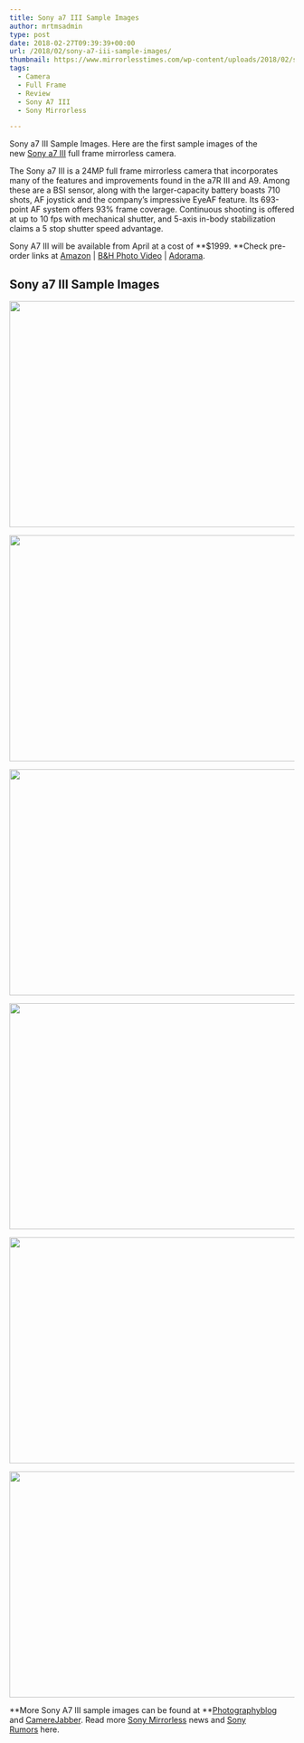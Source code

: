 ```yaml
---
title: Sony a7 III Sample Images
author: mrtmsadmin
type: post
date: 2018-02-27T09:39:39+00:00
url: /2018/02/sony-a7-iii-sample-images/
thumbnail: https://www.mirrorlesstimes.com/wp-content/uploads/2018/02/sony-a7iii-sample-image-4.jpg
tags:
  - Camera
  - Full Frame
  - Review
  - Sony A7 III
  - Sony Mirrorless

---
```

Sony a7 III Sample Images. Here are the first sample images of the new <a href="https://www.mirrorlesstimes.com/tag/sony-a7-iii/" data-wpel-link="internal">Sony a7 III</a> full frame mirrorless camera.

The Sony a7 III is a 24MP full frame mirrorless camera that incorporates many of the features and improvements found in the a7R III and A9. Among these are a BSI sensor, along with the larger-capacity battery boasts 710 shots, AF joystick and the company&#8217;s impressive EyeAF feature. Its 693-point AF system offers 93% frame coverage. Continuous shooting is offered at up to 10 fps with mechanical shutter, and 5-axis in-body stabilization claims a 5 stop shutter speed advantage.

Sony A7 III will be available from April at a cost of **$1999. **Check pre-order links at <a href="https://aax-us-east.amazon-adsystem.com/x/c/QiTnTtxLJDpTSaGENKRQTJAAAAFh1lvheAEAAAFKARtW-KE/https://assoc-redirect.amazon.com/g/r/http://amzn.to/2FyRBOq/ref=as_at?creativeASIN=1519704372&linkCode=w61&imprToken=1HT6DX1aOOx-tmLHpialUA&slotNum=0" target="_new" rel="nofollow" data-wpel-link="external" data-amzn-asin="1519704372">Amazon</a> | <a href="https://www.bhphotovideo.com/c/product/1394217-REG/sony_ilce_7m3_alpha_a7_iii_mirrorless.htmll/BI/20175/KBID/14249" target="_new" rel="nofollow" data-wpel-link="external">B&H Photo Video</a> | <a href="https://adorama.evyy.net/c/63923/51926/1036?u=https%3A%2F%2Fwww.adorama.com%2Fisoa7m3.html" target="_new" rel="nofollow" data-wpel-link="external">Adorama</a>.<!--more-->

## Sony a7 III Sample Images

[<img class="aligncenter size-full wp-image-1713" src="https://i0.wp.com/www.mirrorlesstimes.com/wp-content/uploads/2018/02/sony-a7iii-sample-image-5.jpg?resize=600%2C400&#038;ssl=1" alt="" width="600" height="400" srcset="https://i0.wp.com/www.mirrorlesstimes.com/wp-content/uploads/2018/02/sony-a7iii-sample-image-5.jpg?w=1200&ssl=1 1200w, https://i0.wp.com/www.mirrorlesstimes.com/wp-content/uploads/2018/02/sony-a7iii-sample-image-5.jpg?resize=450%2C300&ssl=1 450w, https://i0.wp.com/www.mirrorlesstimes.com/wp-content/uploads/2018/02/sony-a7iii-sample-image-5.jpg?resize=768%2C512&ssl=1 768w, https://i0.wp.com/www.mirrorlesstimes.com/wp-content/uploads/2018/02/sony-a7iii-sample-image-5.jpg?resize=970%2C647&ssl=1 970w" sizes="(max-width: 600px) 100vw, 600px" data-recalc-dims="1" />][1]

[<img class="aligncenter size-full wp-image-1714" src="https://i2.wp.com/www.mirrorlesstimes.com/wp-content/uploads/2018/02/sony-a7iii-sample-image-6.jpg?resize=600%2C400&#038;ssl=1" alt="" width="600" height="400" srcset="https://i2.wp.com/www.mirrorlesstimes.com/wp-content/uploads/2018/02/sony-a7iii-sample-image-6.jpg?w=1200&ssl=1 1200w, https://i2.wp.com/www.mirrorlesstimes.com/wp-content/uploads/2018/02/sony-a7iii-sample-image-6.jpg?resize=450%2C300&ssl=1 450w, https://i2.wp.com/www.mirrorlesstimes.com/wp-content/uploads/2018/02/sony-a7iii-sample-image-6.jpg?resize=768%2C512&ssl=1 768w, https://i2.wp.com/www.mirrorlesstimes.com/wp-content/uploads/2018/02/sony-a7iii-sample-image-6.jpg?resize=970%2C647&ssl=1 970w" sizes="(max-width: 600px) 100vw, 600px" data-recalc-dims="1" />][2]

[<img class="aligncenter size-full wp-image-1715" src="https://i0.wp.com/www.mirrorlesstimes.com/wp-content/uploads/2018/02/sony-a7iii-sample-image-3.jpg?resize=600%2C400&#038;ssl=1" alt="" width="600" height="400" srcset="https://i0.wp.com/www.mirrorlesstimes.com/wp-content/uploads/2018/02/sony-a7iii-sample-image-3.jpg?w=1200&ssl=1 1200w, https://i0.wp.com/www.mirrorlesstimes.com/wp-content/uploads/2018/02/sony-a7iii-sample-image-3.jpg?resize=450%2C300&ssl=1 450w, https://i0.wp.com/www.mirrorlesstimes.com/wp-content/uploads/2018/02/sony-a7iii-sample-image-3.jpg?resize=768%2C512&ssl=1 768w, https://i0.wp.com/www.mirrorlesstimes.com/wp-content/uploads/2018/02/sony-a7iii-sample-image-3.jpg?resize=970%2C647&ssl=1 970w" sizes="(max-width: 600px) 100vw, 600px" data-recalc-dims="1" />][3]

[<img class="aligncenter size-full wp-image-1716" src="https://i1.wp.com/www.mirrorlesstimes.com/wp-content/uploads/2018/02/sony-a7iii-sample-image-2.jpg?resize=600%2C400&#038;ssl=1" alt="" width="600" height="400" srcset="https://i1.wp.com/www.mirrorlesstimes.com/wp-content/uploads/2018/02/sony-a7iii-sample-image-2.jpg?w=1200&ssl=1 1200w, https://i1.wp.com/www.mirrorlesstimes.com/wp-content/uploads/2018/02/sony-a7iii-sample-image-2.jpg?resize=450%2C300&ssl=1 450w, https://i1.wp.com/www.mirrorlesstimes.com/wp-content/uploads/2018/02/sony-a7iii-sample-image-2.jpg?resize=768%2C512&ssl=1 768w, https://i1.wp.com/www.mirrorlesstimes.com/wp-content/uploads/2018/02/sony-a7iii-sample-image-2.jpg?resize=970%2C647&ssl=1 970w" sizes="(max-width: 600px) 100vw, 600px" data-recalc-dims="1" />][4]

[<img class="aligncenter size-full wp-image-1717" src="https://i0.wp.com/www.mirrorlesstimes.com/wp-content/uploads/2018/02/sony-a7iii-sample-image-1.jpg?resize=600%2C400&#038;ssl=1" alt="" width="600" height="400" srcset="https://i0.wp.com/www.mirrorlesstimes.com/wp-content/uploads/2018/02/sony-a7iii-sample-image-1.jpg?w=1200&ssl=1 1200w, https://i0.wp.com/www.mirrorlesstimes.com/wp-content/uploads/2018/02/sony-a7iii-sample-image-1.jpg?resize=450%2C300&ssl=1 450w, https://i0.wp.com/www.mirrorlesstimes.com/wp-content/uploads/2018/02/sony-a7iii-sample-image-1.jpg?resize=768%2C512&ssl=1 768w, https://i0.wp.com/www.mirrorlesstimes.com/wp-content/uploads/2018/02/sony-a7iii-sample-image-1.jpg?resize=970%2C647&ssl=1 970w" sizes="(max-width: 600px) 100vw, 600px" data-recalc-dims="1" />][5]

[<img class="aligncenter size-full wp-image-1718" src="https://i2.wp.com/www.mirrorlesstimes.com/wp-content/uploads/2018/02/sony-a7iii-sample-image-4.jpg?resize=600%2C400&#038;ssl=1" alt="" width="600" height="400" srcset="https://i2.wp.com/www.mirrorlesstimes.com/wp-content/uploads/2018/02/sony-a7iii-sample-image-4.jpg?w=1200&ssl=1 1200w, https://i2.wp.com/www.mirrorlesstimes.com/wp-content/uploads/2018/02/sony-a7iii-sample-image-4.jpg?resize=450%2C300&ssl=1 450w, https://i2.wp.com/www.mirrorlesstimes.com/wp-content/uploads/2018/02/sony-a7iii-sample-image-4.jpg?resize=768%2C512&ssl=1 768w, https://i2.wp.com/www.mirrorlesstimes.com/wp-content/uploads/2018/02/sony-a7iii-sample-image-4.jpg?resize=970%2C647&ssl=1 970w" sizes="(max-width: 600px) 100vw, 600px" data-recalc-dims="1" />][6]

**More Sony A7 III sample images can be found at **<a href="http://www.photographyblog.com/reviews/sony_a7_iii_review/preview_images" target="_blank" rel="nofollow external noopener noreferrer" data-wpel-link="external">Photographyblog</a> and <a href="https://camerajabber.com/sony-a7-iii-review/" target="_blank" rel="follow external noopener noreferrer" data-wpel-link="external">CamereJabber</a>. Read more <a href="https://www.mirrorlesstimes.com/tag/sony-mirrorless/" target="_blank" rel="noopener">Sony Mirrorless</a> news and <a href="https://www.dailycameranews.com/tag/sony-rumors/" target="_blank" rel="noopener">Sony Rumors</a> here.

 [1]: https://i0.wp.com/www.mirrorlesstimes.com/wp-content/uploads/2018/02/sony-a7iii-sample-image-5.jpg?ssl=1
 [2]: https://i2.wp.com/www.mirrorlesstimes.com/wp-content/uploads/2018/02/sony-a7iii-sample-image-6.jpg?ssl=1
 [3]: https://i0.wp.com/www.mirrorlesstimes.com/wp-content/uploads/2018/02/sony-a7iii-sample-image-3.jpg?ssl=1
 [4]: https://i1.wp.com/www.mirrorlesstimes.com/wp-content/uploads/2018/02/sony-a7iii-sample-image-2.jpg?ssl=1
 [5]: https://i0.wp.com/www.mirrorlesstimes.com/wp-content/uploads/2018/02/sony-a7iii-sample-image-1.jpg?ssl=1
 [6]: https://i2.wp.com/www.mirrorlesstimes.com/wp-content/uploads/2018/02/sony-a7iii-sample-image-4.jpg?ssl=1